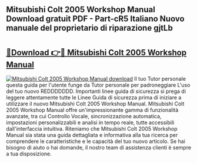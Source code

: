 ## Mitsubishi Colt 2005 Workshop Manual Download gratuit PDF - Part-cR5 Italiano Nuovo manuale del proprietario di riparazione gjtLb

# <h2><a href="http://dfe2rpo.blite.top/?on=Mitsubishi+Colt+2005+Workshop+Manual">🔗Download 👉🔴 Mitsubishi Colt 2005 Workshop Manual</a></h2>

[![Mitsubishi Colt 2005 Workshop Manual download](https://i.imgur.com/lujVjoI.png)](http://dfe2rpo.blite.top/?on=Mitsubishi+Colt+2005+Workshop+Manual)
Il tuo Tutor personale questa guida per l'utente funge da Tutor personale per padroneggiare L'uso del tuo nuovo REDDDDDDD. Importanti linee guida di sicurezza si prega di leggere attentamente tutte le Linee Guida di sicurezza prima di iniziare a utilizzare il nuovo Mitsubishi Colt 2005 Workshop Manual. Mitsubishi Colt 2005 Workshop Manual offre un'impressionante gamma di funzionalità avanzate, tra cui Controllo Vocale, sincronizzazione automatica, impostazioni personalizzabili e analisi in tempo reale, tutte accessibili dall'interfaccia intuitiva. Riteniamo che Mitsubishi Colt 2005 Workshop Manual sia stata una guida dettagliata e informativa alla tua ricerca per comprendere le caratteristiche e le capacità del tuo nuovo articolo. Se hai bisogno di aiuto o hai domande, il nostro team di assistenza clienti è sempre a tua disposizione.
